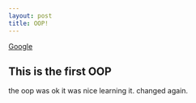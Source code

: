 ```yaml
---
layout: post
title: OOP!
---
```

[Google](https/:www.google.com)

## This is the first OOP

the oop was ok
it was nice learning it.
changed again.